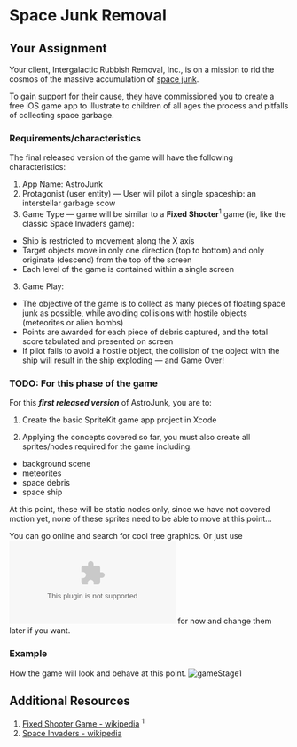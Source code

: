 # Space Junk Removal

## Your Assignment
Your client, Intergalactic Rubbish Removal, Inc., is on a mission to rid the cosmos of the massive accumulation of [space junk](https://en.wikipedia.org/wiki/Space_debris).

To gain support for their cause, they have commissioned you to create a free iOS game app to illustrate to children of all ages the process and pitfalls of collecting space garbage.

### Requirements/characteristics
The final released version of the game will have the following characteristics:

1. App Name: AstroJunk
2. Protagonist (user entity) &mdash; User will pilot a single spaceship: an interstellar garbage scow
3. Game Type &mdash; game will be similar to a **Fixed Shooter**<sup>1</sup> game (ie, like the classic Space Invaders game):
- Ship is restricted to movement along the X axis
- Target objects move in only one direction (top to bottom) and only originate (descend) from the top of the screen
- Each level of the game is contained within a single screen
3. Game Play:
- The objective of the game is to collect as many pieces of floating space junk as possible, while avoiding collisions with hostile objects (meteorites or alien bombs)
- Points are awarded for each piece of debris captured, and the total score tabulated and presented on screen
- If pilot fails to avoid a hostile object, the collision of the object with the ship will result in the ship exploding &mdash; and Game Over!

<!-- TODO: rewrite this as a User Story? -->

### TODO: For this phase of the game

For this __*first released version*__ of AstroJunk, you are to:

1. Create the basic SpriteKit game app project in Xcode

2. Applying the concepts covered so far, you must also create all sprites/nodes required for the game including:

- background scene
- meteorites
- space debris
- space ship

At this point, these will be static nodes only, since we have not covered motion yet, none of these sprites need to be able to move at this point...

You can go online and search for cool free graphics. Or just use ![these](../assets/gameAssets.zip) for now and change them later if you want.

### Example

How the game will look and behave at this point.
![gameStage1](assets/stage1.png)


## Additional Resources

1. [Fixed Shooter Game - wikipedia](https://en.wikipedia.org/wiki/Shoot_%27em_up#Fixed_shooters) <sup>1</sup>
2. [Space Invaders - wikipedia](https://en.wikipedia.org/wiki/Space_Invaders)
